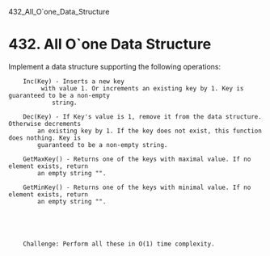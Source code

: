 432_All_O`one_Data_Structure
# 432. All O`one Data Structure

Implement a data structure supporting the following operations:

    
    
        Inc(Key) - Inserts a new key
             with value 1. Or increments an existing key by 1. Key is guaranteed to be a non-empty
                string.
        
        Dec(Key) - If Key's value is 1, remove it from the data structure. Otherwise decrements
            an existing key by 1. If the key does not exist, this function does nothing. Key is
            guaranteed to be a non-empty string.
        
        GetMaxKey() - Returns one of the keys with maximal value. If no element exists, return
            an empty string "".
        
        GetMinKey() - Returns one of the keys with minimal value. If no element exists, return
            an empty string "".
        
    
    

    
        Challenge: Perform all these in O(1) time complexity.